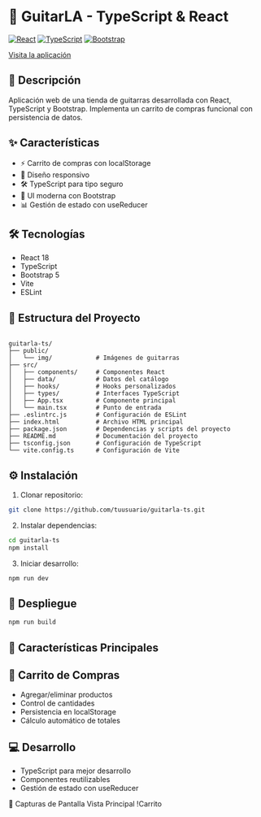 # 🎸 GuitarLA - TypeScript & React

[![React](https://img.shields.io/badge/React-18-blue.svg)](https://reactjs.org/)
[![TypeScript](https://img.shields.io/badge/TypeScript-4.9-blue.svg)](https://www.typescriptlang.org/)
[![Bootstrap](https://img.shields.io/badge/Bootstrap-5.2-purple.svg)](https://getbootstrap.com/)

[Visita la aplicación](https://guitar-la-react-reducer.netlify.app/)

## 📝 Descripción

Aplicación web de una tienda de guitarras desarrollada con React, TypeScript y Bootstrap. Implementa un carrito de compras funcional con persistencia de datos.

## ✨ Características

- ⚡ Carrito de compras con localStorage
- 📱 Diseño responsivo
- 🛠️ TypeScript para tipo seguro
- 🎨 UI moderna con Bootstrap
- 📊 Gestión de estado con useReducer

## 🛠️ Tecnologías

- React 18
- TypeScript
- Bootstrap 5
- Vite
- ESLint

## 📁 Estructura del Proyecto

```plaintext

guitarla-ts/
├── public/
│   └── img/            # Imágenes de guitarras
├── src/
│   ├── components/     # Componentes React
│   ├── data/           # Datos del catálogo
│   ├── hooks/          # Hooks personalizados
│   ├── types/          # Interfaces TypeScript
│   ├── App.tsx         # Componente principal
│   └── main.tsx        # Punto de entrada
├── .eslintrc.js        # Configuración de ESLint
├── index.html          # Archivo HTML principal
├── package.json        # Dependencias y scripts del proyecto
├── README.md           # Documentación del proyecto
├── tsconfig.json       # Configuración de TypeScript
└── vite.config.ts      # Configuración de Vite

```
## ⚙️ Instalación

1. Clonar repositorio:
```bash
git clone https://github.com/tuusuario/guitarla-ts.git
```

2. Instalar dependencias:
```bash
cd guitarla-ts
npm install
```

3. Iniciar desarrollo:
```bash
npm run dev
```

## 🚀 Despliegue
```bash
npm run build
```
## 🔑 Características Principales
## 🛒 Carrito de Compras

* Agregar/eliminar productos
* Control de cantidades
* Persistencia en localStorage
* Cálculo automático de totales

## 💻 Desarrollo
* TypeScript para mejor desarrollo
* Componentes reutilizables
* Gestión de estado con useReducer

📸 Capturas de Pantalla
Vista Principal !Carrito

